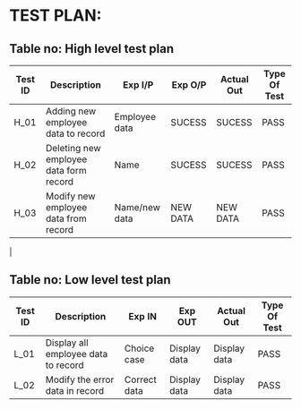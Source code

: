 # TEST PLAN:

## Table no: High level test plan

| **Test ID** | **Description**                      | **Exp I/P** | **Exp O/P** | **Actual Out** |**Type Of Test**  |    
|-------------|--------------------------------------|------------ |-------------|----------------|------------------|
|  H_01       |Adding new employee data to record    |Employee data|SUCESS       |SUCESS          |PASS              |
|  H_02       |Deleting new employee data form record|Name         |SUCESS       |SUCESS          |PASS              |
|  H_03       |Modify new employee data from record  |Name/new data|NEW DATA     |NEW DATA        |PASS              |
|  

## Table no: Low level test plan

| **Test ID** | **Description**                    | **Exp IN**  | **Exp OUT** | **Actual Out** |**Type Of Test**  |    
|-------------|------------------------------------|-------------|-------------|----------------|------------------|
|  L_01       |Display all employee data to record |Choice case  |Display data |Display data    |PASS              |
|  L_02       |Modify the error data in record     |Correct data |Display data |Display data    |PASS              |


